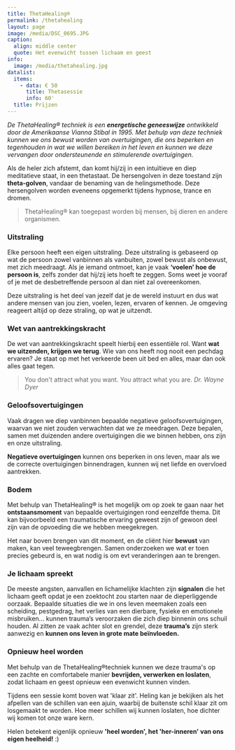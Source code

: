 ```yaml
---
title: ThetaHealing®
permalink: /thetahealing
layout: page
image: /media/DSC_0695.JPG
caption:
  align: middle center
  quote: Het evenwicht tussen lichaam en geest
info:
  image: /media/thetahealing.jpg
datalist:
  items:
    - data: € 50
      title: Thetasessie
      info: 60'
  title: Prijzen
---
```


_De ThetaHealing® techniek is een **energetische geneeswijze** ontwikkeld door de Amerikaanse Vianna Stibal in 1995.
Met behulp van deze techniek kunnen we ons bewust worden van overtuigingen, die ons beperken en tegenhouden in wat we willen bereiken in het leven en kunnen we deze vervangen door ondersteunende en stimulerende overtuigingen._

Als de heler zich afstemt, dan komt hij/zij in een intuïtieve en diep meditatieve staat, in een thetastaat. De hersengolven in deze toestand zijn **theta-golven**, vandaar de benaming van de helingsmethode. Deze hersengolven worden eveneens opgemerkt tijdens hypnose, trance en dromen.

> ThetaHealing® kan toegepast worden bij mensen, bij dieren en andere organismen.

### Uitstraling

Elke persoon heeft een eigen uitstraling. Deze uitstraling is gebaseerd op wat de persoon zowel vanbinnen als vanbuiten, zowel bewust als onbewust, met zich meedraagt. Als je iemand ontmoet, kan je vaak **‘voelen’ hoe de persoon is**, zelfs zonder dat hij/zij iets hoeft te zeggen. Soms weet je vooraf of je met de desbetreffende persoon al dan niet zal overeenkomen.

Deze uitstraling is het deel van jezelf dat je de wereld instuurt en dus wat andere mensen van jou zien, voelen, lezen, ervaren of kennen. Je omgeving reageert altijd op deze straling, op wat je uitzendt.

### Wet van aantrekkingskracht

De wet van aantrekkingskracht speelt hierbij een essentiële rol. Want **wat we uitzenden, krijgen we terug**.  Wie van ons heeft nog nooit een pechdag ervaren?  Je staat op met het verkeerde been uit bed en alles, maar dan ook alles gaat tegen.

> You don't attract what you want. You attract what you are.
> *Dr. Wayne Dyer*

### Geloofsovertuigingen

Vaak dragen we diep vanbinnen bepaalde negatieve geloofsovertuigingen, waarvan we niet zouden verwachten dat we ze meedragen. Deze bepalen, samen met duizenden andere overtuigingen die we binnen hebben, ons zijn en onze uitstraling.

**Negatieve overtuigingen** kunnen ons beperken in ons leven, maar als we de correcte overtuigingen binnendragen, kunnen wij net liefde en overvloed aantrekken.

### Bodem

Met behulp van ThetaHealing® is het mogelijk om op zoek te gaan naar het **ontstaansmoment** van bepaalde overtuigingen rond eenzelfde thema. Dit kan bijvoorbeeld een traumatische ervaring geweest zijn of gewoon deel zijn van de opvoeding die we hebben meegekregen.

Het naar boven brengen van dit moment, en de cliënt hier **bewust** van maken, kan veel teweegbrengen. Samen onderzoeken we wat er toen precies gebeurd is, en wat nodig is om evt veranderingen aan te brengen.

### Je lichaam spreekt

De meeste angsten, aanvallen en lichamelijke klachten zijn **signalen** die het lichaam geeft opdat je een zoektocht zou starten naar de dieperliggende oorzaak. Bepaalde situaties die we in ons leven meemaken zoals een scheiding, pestgedrag, het verlies van een dierbare, fysieke en emotionele misbruiken... kunnen trauma’s veroorzaken die zich diep binnenin ons schuil houden. Al zitten ze vaak achter slot en grendel, deze **trauma’s** zijn sterk aanwezig en **kunnen ons leven in grote mate beïnvloeden.**

### Opnieuw heel worden

Met behulp van de ThetaHealing®techniek kunnen we deze trauma's op een zachte en comfortabele manier **bevrijden, verwerken en loslaten**, zodat lichaam en geest opnieuw een evenwicht kunnen vinden.

Tijdens een sessie komt boven wat 'klaar zit'. Heling kan je bekijken als het afpellen van de schillen van een ajuin, waarbij de buitenste schil klaar zit om losgemaakt te worden. Hoe meer schillen wij kunnen loslaten, hoe dichter wij komen tot onze ware kern.

Helen betekent eigenlijk opnieuw **'heel worden', het 'her-inneren' van ons eigen heelheid!** :)
